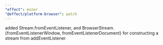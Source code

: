 ```yaml
---
"effect": minor
"@effect/platform-browser": patch
---
```


added Stream.fromEventListener, and BrowserStream.{fromEventListenerWindow, fromEventListenerDocument} for constructing a stream from addEventListener
